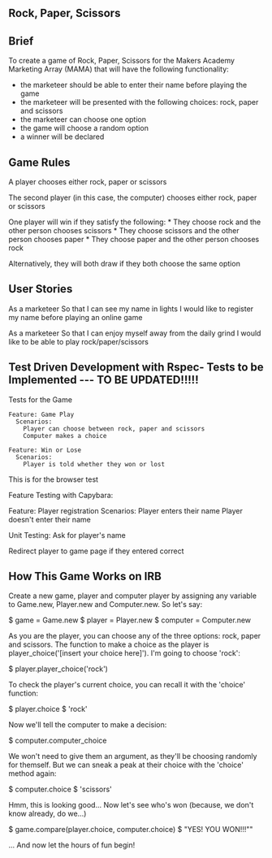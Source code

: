 Rock, Paper, Scissors
-----------------------------------------------------------------------------

Brief
--------------------------

To create a game of Rock, Paper, Scissors for the Makers Academy Marketing Array (MAMA) that will have the following functionality:
* the marketeer should be able to enter their name before playing the game
* the marketeer will be presented with the following choices: rock, paper and scissors
* the marketeer can choose one option
* the game will choose a random option
* a winner will be declared


Game Rules
--------------------------

   A player chooses either rock, paper or scissors

   The second player (in this case, the computer) chooses either rock, paper or scissors

   One player will win if they satisfy the following:
    * They choose rock and the other person chooses scissors
    * They choose scissors and the other person chooses paper
    * They choose paper and the other person chooses rock

   Alternatively, they will both draw if they both choose the same option



User Stories
--------------------------

As a marketeer
So that I can see my name in lights
I would like to register my name before playing an online game

As a marketeer
So that I can enjoy myself away from the daily grind
I would like to be able to play rock/paper/scissors


Test Driven Development with Rspec- Tests to be Implemented --- TO BE UPDATED!!!!!
--------------------------

Tests for the Game

	Feature: Game Play
	  Scenarios:
	    Player can choose between rock, paper and scissors
	    Computer makes a choice

	Feature: Win or Lose
	  Scenarios:
	    Player is told whether they won or lost






This is for the browser test

Feature Testing with Capybara:




Feature: Player registration
  Scenarios:
    Player enters their name
    Player doesn't enter their name





Unit Testing:
  Ask for player's name

  Redirect player to game page if they entered correct






How This Game Works on IRB
-------------------------

Create a new game, player and computer player by assigning any variable to Game.new, Player.new and Computer.new.
So let's say:

  $ game = Game.new
  $ player = Player.new
  $ computer = Computer.new

As you are the player, you can choose any of the three options: rock, paper and scissors. The function to make a choice as the player is player_choice('[insert your choice here]'). I'm going to choose 'rock':

  $ player.player_choice('rock')

To check the player's current choice, you can recall it with the 'choice' function:

  $ player.choice
  $    'rock'

Now we'll tell the computer to make a decision:

  $ computer.computer_choice

We won't need to give them an argument, as they'll be choosing randomly for themself. But we can sneak a peak at their choice with the 'choice' method again:

  $ computer.choice
  $    'scissors'

Hmm, this is looking good... Now let's see who's won (because, we don't know already, do we...)

  $  game.compare(player.choice, computer.choice)
  $    "YES! YOU WON!!!""

... And now let the hours of fun begin!




